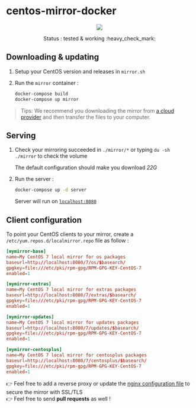# centos-mirror-docker

<p align="center">
    <a href="https://travis-ci.com/github/flavienbwk/centos-mirror-docker" target="_blank">
        <img src="https://travis-ci.com/flavienbwk/centos-mirror-docker.svg?branch=main&status=passed"/>
    </a>
</p>
<p align="center">Status : tested & working :heavy_check_mark:</p>

## Downloading & updating

1. Setup your CentOS version and releases in `mirror.sh`

2. Run the `mirror` container :

    ```bash
    docker-compose build
    docker-compose up mirror
    ```

> Tips: We recommend you downloading the mirror from [a cloud provider](https://www.scaleway.com/en/) and then transfer the files to your computer.

## Serving

1. Check your mirroring succeeded in `./mirror/*` or typing `du -sh ./mirror` to check the volume

    The default configuration should make you download _22G_

2. Run the server :

    ```bash
    docker-compose up -d server
    ```

    Server will run on [`localhost:8080`](http://localhost:8080)  

## Client configuration

To point your CentOS clients to your mirror, create a `/etc/yum.repos.d/localmirror.repo` file as follow :

```conf
[mymirror-base]
name=My CentOS 7 local mirror for os packages
baseurl=http://localhost:8080/7/os/$basearch/
gpgkey=file:///etc/pki/rpm-gpg/RPM-GPG-KEY-CentOS-7
enabled=1

[mymirror-extras]
name=My CentOS 7 local mirror for extras packages
baseurl=http://localhost:8080/7/extras/$basearch/
gpgkey=file:///etc/pki/rpm-gpg/RPM-GPG-KEY-CentOS-7
enabled=1

[mymirror-updates]
name=My CentOS 7 local mirror for updates packages
baseurl=http://localhost:8080/7/updates/$basearch/
gpgkey=file:///etc/pki/rpm-gpg/RPM-GPG-KEY-CentOS-7
enabled=1

[mymirror-centosplus]
name=My CentOS 7 local mirror for centosplus packages
baseurl=http://localhost:8080/7/centosplus/$basearch/
gpgkey=file:///etc/pki/rpm-gpg/RPM-GPG-KEY-CentOS-7
enabled=1
```

:point_right: Feel free to add a reverse proxy or update the [nginx configuration file](./nginx.conf) to secure the mirror with SSL/TLS  
:point_right: Feel free to send **pull requests** as well !
